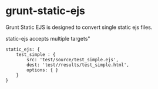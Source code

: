 grunt-static-ejs
================

Grunt Static EJS is designed to convert single static ejs files.

static-ejs accepts multiple targets"


    static_ejs: {
        test_simple : {
            src: 'test/source/test_simple.ejs',
            dest: 'test//results/test_simple.html',
            options: { }
        }
    }
